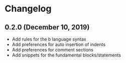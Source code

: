 # Changelog

## 0.2.0 (December 10, 2019)
- Add rules for the b language syntax
- Add preferences for auto insertion of indents
- Add preferences for comment sections
- Add snippets for the fundamental blocks/statements
